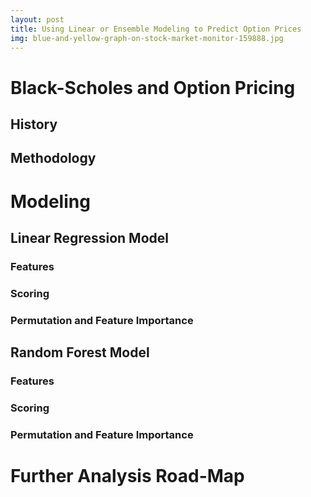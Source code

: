 ```yaml
---
layout: post
title: Using Linear or Ensemble Modeling to Predict Option Prices
img: blue-and-yellow-graph-on-stock-market-monitor-159888.jpg
---
```


# Black-Scholes and Option Pricing
## History

## Methodology


# Modeling
## Linear Regression Model
### Features

### Scoring

### Permutation and Feature Importance


## Random Forest Model
### Features

### Scoring

### Permutation and Feature Importance


# Further Analysis Road-Map





